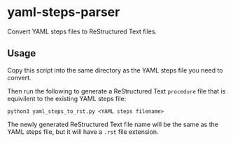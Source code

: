# yaml-steps-parser
Convert YAML steps files to ReStructured Text files. 

## Usage

Copy this script into the same directory as the YAML steps file you need to convert. 

Then run the following to generate a ReStructured Text `procedure` file that is equivilent to the existing YAML steps file:

```
python3 yaml_steps_to_rst.py <YAML steps filename>
```

The newly generated ReStructured Text file name will be the same as the YAML steps file, but it will have a `.rst` file extension. 
